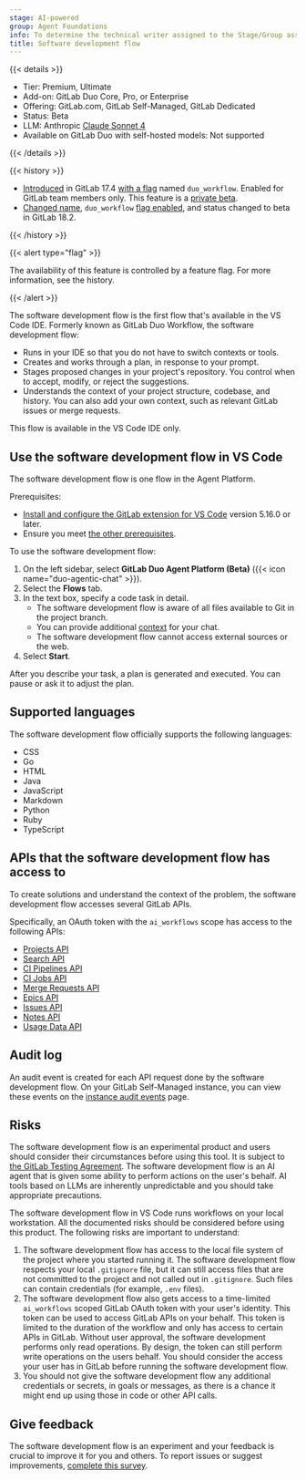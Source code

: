 ```yaml
---
stage: AI-powered
group: Agent Foundations
info: To determine the technical writer assigned to the Stage/Group associated with this page, see https://handbook.gitlab.com/handbook/product/ux/technical-writing/#assignments
title: Software development flow
---
```


{{< details >}}

- Tier: Premium, Ultimate
- Add-on: GitLab Duo Core, Pro, or Enterprise
- Offering: GitLab.com, GitLab Self-Managed, GitLab Dedicated
- Status: Beta
- LLM: Anthropic [Claude Sonnet 4](https://www.anthropic.com/claude/sonnet)
- Available on GitLab Duo with self-hosted models: Not supported

{{< /details >}}

{{< history >}}

- [Introduced](https://gitlab.com/groups/gitlab-org/-/epics/14153) in GitLab 17.4 [with a flag](../../../administration/feature_flags/_index.md) named `duo_workflow`. Enabled for GitLab team members only. This feature is a [private beta](../../../policy/development_stages_support.md).
- [Changed name](https://gitlab.com/gitlab-org/gitlab/-/issues/551382), `duo_workflow` [flag enabled](../../../administration/feature_flags/_index.md), and status changed to beta in GitLab 18.2.

{{< /history >}}

{{< alert type="flag" >}}

The availability of this feature is controlled by a feature flag.
For more information, see the history.

{{< /alert >}}

The software development flow is the first flow that's available in the VS Code IDE.
Formerly known as GitLab Duo Workflow, the software development flow:

- Runs in your IDE so that you do not have to switch contexts or tools.
- Creates and works through a plan, in response to your prompt.
- Stages proposed changes in your project's repository.
  You control when to accept, modify, or reject the suggestions.
- Understands the context of your project structure, codebase, and history.
  You can also add your own context, such as relevant GitLab issues or merge requests.

This flow is available in the VS Code IDE only.

## Use the software development flow in VS Code

The software development flow is one flow in the Agent Platform.

Prerequisites:

- [Install and configure the GitLab extension for VS Code](../../../editor_extensions/visual_studio_code/setup.md) version 5.16.0 or later.
- Ensure you meet [the other prerequisites](../../duo_agent_platform/_index.md#prerequisites).

To use the software development flow:

1. On the left sidebar, select **GitLab Duo Agent Platform (Beta)** ({{< icon name="duo-agentic-chat" >}}).
1. Select the **Flows** tab.
1. In the text box, specify a code task in detail.
   - The software development flow is aware of all files available to Git in the project branch.
   - You can provide additional [context](../../gitlab_duo/context.md#gitlab-duo-chat) for your chat.
   - The software development flow cannot access external sources or the web.
1. Select **Start**.

After you describe your task, a plan is generated and executed.
You can pause or ask it to adjust the plan.

## Supported languages

The software development flow officially supports the following languages:

- CSS
- Go
- HTML
- Java
- JavaScript
- Markdown
- Python
- Ruby
- TypeScript

## APIs that the software development flow has access to

To create solutions and understand the context of the problem,
the software development flow accesses several GitLab APIs.

Specifically, an OAuth token with the `ai_workflows` scope has access
to the following APIs:

- [Projects API](../../../api/projects.md)
- [Search API](../../../api/search.md)
- [CI Pipelines API](../../../api/pipelines.md)
- [CI Jobs API](../../../api/jobs.md)
- [Merge Requests API](../../../api/merge_requests.md)
- [Epics API](../../../api/epics.md)
- [Issues API](../../../api/issues.md)
- [Notes API](../../../api/notes.md)
- [Usage Data API](../../../api/usage_data.md)

## Audit log

An audit event is created for each API request done by the software development flow.
On your GitLab Self-Managed instance, you can view these events on the
[instance audit events](../../../administration/compliance/audit_event_reports.md#instance-audit-events) page.

## Risks

The software development flow is an experimental product and users should consider their
circumstances before using this tool. It is subject to [the GitLab Testing Agreement](https://handbook.gitlab.com/handbook/legal/testing-agreement/).
The software development flow is an AI agent that is given some ability to perform actions on the user's behalf. AI tools based on LLMs are
inherently unpredictable and you should take appropriate precautions.

The software development flow in VS Code runs workflows on your local workstation.
All the documented risks should be considered before using this
product. The following risks are important to understand:

1. The software development flow has access to the local file system of the
   project where you started running it. The software development flow respects your local `.gitignore` file,
   but it can still access files that are not committed to the project and not called out in `.gitignore`.
   Such files can contain credentials (for example, `.env` files).
1. The software development flow also gets access to a time-limited `ai_workflows` scoped GitLab
   OAuth token with your user's identity. This token can be used to access
  GitLab APIs on your behalf. This token is limited to the duration of
   the workflow and only has access to certain APIs in GitLab.
   Without user approval, the software development performs only read operations. By design, the token can still
   perform write operations on the users behalf. You should consider
   the access your user has in GitLab before running the software development flow.
1. You should not give the software development flow any additional credentials or secrets, in
   goals or messages, as there is a chance it might end up using those in code
   or other API calls.

## Give feedback

The software development flow is an experiment and your feedback is crucial to improve it for you and others.
To report issues or suggest improvements,
[complete this survey](https://gitlab.fra1.qualtrics.com/jfe/form/SV_9GmCPTV7oH9KNuu).

